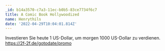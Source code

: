 ```yaml
---
_id: b14a3570-c7a3-11ec-b0b5-83ce7734f6c7
title: A Comic Book Hollywoodized
name: Henrythils
date: '2022-04-29T10:04:01.814Z'
---
```

Investieren Sie heute 1 US-Dollar, um morgen 1000 US-Dollar zu verdienen. https://2f-2f.de/gotodate/promo
